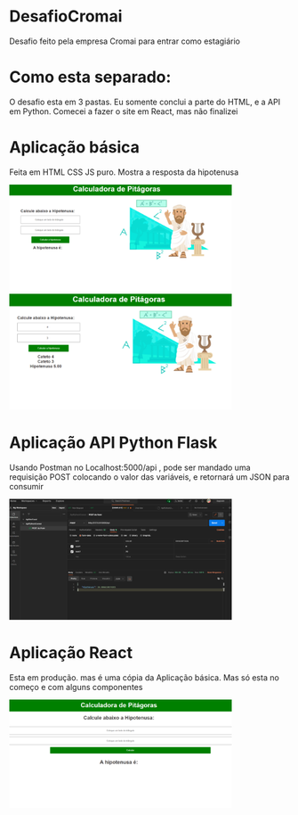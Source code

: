 # DesafioCromai
Desafio feito pela empresa Cromai para entrar como estagiário


# Como esta separado:

O desafio esta em 3 pastas. Eu somente conclui a parte do HTML, e a API em Python. Comecei a fazer o site em React, mas não finalizei

# Aplicação básica

Feita em HTML CSS JS puro. Mostra a resposta da hipotenusa

<img src="/HtmlCssJS/Captura.PNG" width="400"> <img src="/HtmlCssJS/Capture1.PNG" width="400"> 

# Aplicação API Python Flask

Usando Postman no Localhost:5000/api , pode ser mandado uma requisição POST colocando o valor das variáveis, e retornará um JSON para consumir

<img src="/ApiPython/Captura.PNG" width="400">

# Aplicação React

Esta em produção. mas é uma cópia da Aplicação básica. Mas só esta no começo e com alguns componentes


<img src="/cal_pitagoras_react/Captura.PNG" width="400">
